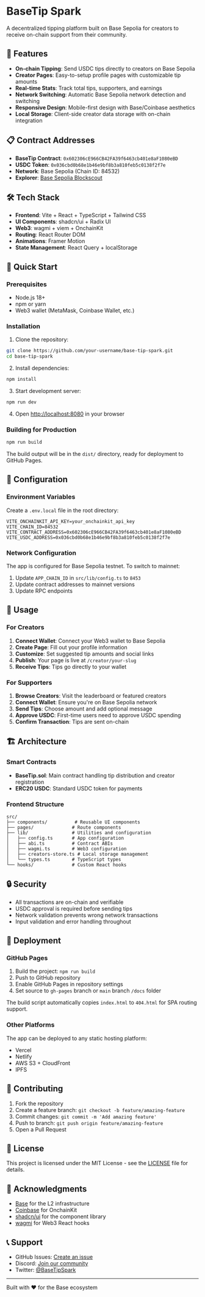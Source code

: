 # BaseTip Spark

A decentralized tipping platform built on Base Sepolia for creators to receive on-chain support from their community.

## 🚀 Features

- **On-chain Tipping**: Send USDC tips directly to creators on Base Sepolia
- **Creator Pages**: Easy-to-setup profile pages with customizable tip amounts
- **Real-time Stats**: Track total tips, supporters, and earnings
- **Network Switching**: Automatic Base Sepolia network detection and switching
- **Responsive Design**: Mobile-first design with Base/Coinbase aesthetics
- **Local Storage**: Client-side creator data storage with on-chain integration

## 📋 Contract Addresses

- **BaseTip Contract**: `0x602306cE966CB42FA39f6463cb401e8aF1080eBD`
- **USDC Token**: `0x036cbd0b68e1b46e9bf8b3a810feb5c0138f2f7e`
- **Network**: Base Sepolia (Chain ID: 84532)
- **Explorer**: [Base Sepolia Blockscout](https://base-sepolia.blockscout.com/)

## 🛠️ Tech Stack

- **Frontend**: Vite + React + TypeScript + Tailwind CSS
- **UI Components**: shadcn/ui + Radix UI
- **Web3**: wagmi + viem + OnchainKit
- **Routing**: React Router DOM
- **Animations**: Framer Motion
- **State Management**: React Query + localStorage

## 🚀 Quick Start

### Prerequisites

- Node.js 18+ 
- npm or yarn
- Web3 wallet (MetaMask, Coinbase Wallet, etc.)

### Installation

1. Clone the repository:
```bash
git clone https://github.com/your-username/base-tip-spark.git
cd base-tip-spark
```

2. Install dependencies:
```bash
npm install
```

3. Start development server:
```bash
npm run dev
```

4. Open [http://localhost:8080](http://localhost:8080) in your browser

### Building for Production

```bash
npm run build
```

The build output will be in the `dist/` directory, ready for deployment to GitHub Pages.

## 🔧 Configuration

### Environment Variables

Create a `.env.local` file in the root directory:

```env
VITE_ONCHAINKIT_API_KEY=your_onchainkit_api_key
VITE_CHAIN_ID=84532
VITE_CONTRACT_ADDRESS=0x602306cE966CB42FA39f6463cb401e8aF1080eBD
VITE_USDC_ADDRESS=0x036cbd0b68e1b46e9bf8b3a810feb5c0138f2f7e
```

### Network Configuration

The app is configured for Base Sepolia testnet. To switch to mainnet:

1. Update `APP_CHAIN_ID` in `src/lib/config.ts` to `8453`
2. Update contract addresses to mainnet versions
3. Update RPC endpoints

## 📱 Usage

### For Creators

1. **Connect Wallet**: Connect your Web3 wallet to Base Sepolia
2. **Create Page**: Fill out your profile information
3. **Customize**: Set suggested tip amounts and social links
4. **Publish**: Your page is live at `/creator/your-slug`
5. **Receive Tips**: Tips go directly to your wallet

### For Supporters

1. **Browse Creators**: Visit the leaderboard or featured creators
2. **Connect Wallet**: Ensure you're on Base Sepolia network
3. **Send Tips**: Choose amount and add optional message
4. **Approve USDC**: First-time users need to approve USDC spending
5. **Confirm Transaction**: Tips are sent on-chain

## 🏗️ Architecture

### Smart Contracts

- **BaseTip.sol**: Main contract handling tip distribution and creator registration
- **ERC20 USDC**: Standard USDC token for payments

### Frontend Structure

```
src/
├── components/          # Reusable UI components
├── pages/              # Route components
├── lib/                # Utilities and configuration
│   ├── config.ts       # App configuration
│   ├── abi.ts          # Contract ABIs
│   ├── wagmi.ts        # Web3 configuration
│   ├── creators-store.ts # Local storage management
│   └── types.ts        # TypeScript types
└── hooks/              # Custom React hooks
```

## 🔒 Security

- All transactions are on-chain and verifiable
- USDC approval is required before sending tips
- Network validation prevents wrong network transactions
- Input validation and error handling throughout

## 🚀 Deployment

### GitHub Pages

1. Build the project: `npm run build`
2. Push to GitHub repository
3. Enable GitHub Pages in repository settings
4. Set source to `gh-pages` branch or `main` branch `/docs` folder

The build script automatically copies `index.html` to `404.html` for SPA routing support.

### Other Platforms

The app can be deployed to any static hosting platform:
- Vercel
- Netlify
- AWS S3 + CloudFront
- IPFS

## 🤝 Contributing

1. Fork the repository
2. Create a feature branch: `git checkout -b feature/amazing-feature`
3. Commit changes: `git commit -m 'Add amazing feature'`
4. Push to branch: `git push origin feature/amazing-feature`
5. Open a Pull Request

## 📄 License

This project is licensed under the MIT License - see the [LICENSE](LICENSE) file for details.

## 🙏 Acknowledgments

- [Base](https://base.org/) for the L2 infrastructure
- [Coinbase](https://coinbase.com/) for OnchainKit
- [shadcn/ui](https://ui.shadcn.com/) for the component library
- [wagmi](https://wagmi.sh/) for Web3 React hooks

## 📞 Support

- GitHub Issues: [Create an issue](https://github.com/your-username/base-tip-spark/issues)
- Discord: [Join our community](https://discord.gg/your-discord)
- Twitter: [@BaseTipSpark](https://twitter.com/BaseTipSpark)

---

Built with ❤️ for the Base ecosystem